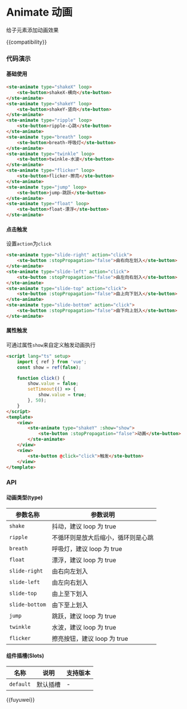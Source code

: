 # Animate 动画

给子元素添加动画效果

{{compatibility}}

### 代码演示

#### 基础使用

```html
<ste-animate type="shakeX" loop>
    <ste-button>shakeX-横向</ste-button>
</ste-animate>
<ste-animate type="shakeY" loop>
    <ste-button>shakeY-竖向</ste-button>
</ste-animate>
<ste-animate type="ripple" loop>
    <ste-button>ripple-心跳</ste-button>
</ste-animate>
<ste-animate type="breath" loop>
    <ste-button>breath-呼吸灯</ste-button>
</ste-animate>
<ste-animate type="twinkle" loop>
    <ste-button>twinkle-水波</ste-button>
</ste-animate>
<ste-animate type="flicker" loop>
    <ste-button>flicker-擦亮</ste-button>
</ste-animate>
<ste-animate type="jump" loop>
    <ste-button>jump-跳跃</ste-button>
</ste-animate>
<ste-animate type="float" loop>
    <ste-button>float-漂浮</ste-button>
</ste-animate>
```

#### 点击触发

设置`action`为`click`

```html
<ste-animate type="slide-right" action="click">
    <ste-button :stopPropagation="false">由右向左划入</ste-button>
</ste-animate>
<ste-animate type="slide-left" action="click">
    <ste-button :stopPropagation="false">由左向右划入</ste-button>
</ste-animate>
<ste-animate type="slide-top" action="click">
    <ste-button :stopPropagation="false">由上向下划入</ste-button>
</ste-animate>
<ste-animate type="slide-bottom" action="click">
    <ste-button :stopPropagation="false">由下向上划入</ste-button>
</ste-animate>
```

#### 属性触发

可通过属性`show`来自定义触发动画执行

```html
<script lang="ts" setup>
    import { ref } from 'vue';
    const show = ref(false);

    function click() {
        show.value = false;
        setTimeout(() => {
            show.value = true;
        }, 50);
    }
</script>
<template>
    <view>
        <ste-animate type="shakeY" :show="show">
            <ste-button :stopPropagation="false">动画</ste-button>
        </ste-animate>
    </view>
    <view>
        <ste-button @click="click">触发</ste-button>
    </view>
</template>
```

### API

<!-- props -->

#### 动画类型(type)

| 参数名称       | 参数说明                           |
| -------------- | ---------------------------------- |
| `shake`        | 抖动，建议 loop 为 true            |
| `ripple`       | 不循环则是放大后缩小，循环则是心跳 |
| `breath`       | 呼吸灯，建议 loop 为 true          |
| `float`        | 漂浮，建议 loop 为 true            |
| `slide-right`  | 由右向左划入                       |
| `slide-left`   | 由左向右划入                       |
| `slide-top`    | 由上至下划入                       |
| `slide-bottom` | 由下至上划入                       |
| `jump`         | 跳跃，建议 loop 为 true            |
| `twinkle`      | 水波，建议 loop 为 true            |
| `flicker`      | 擦亮按钮，建议 loop 为 true        |

#### 组件插槽(Slots)

| 名称      | 说明     | 支持版本 |
| --------- | -------- | -------- |
| `default` | 默认插槽 | -        |

{{fuyuwei}}
